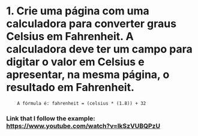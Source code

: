 # 1. Crie uma página com uma calculadora para converter graus Celsius em Fahrenheit. A calculadora deve ter um campo para digitar o valor em Celsius e apresentar, na mesma página, o resultado em Fahrenheit.
        A fórmula é: fahrenheit = (celsius * (1.8)) + 32


### Link that I follow the example: https://www.youtube.com/watch?v=lkSzVUBQPzU